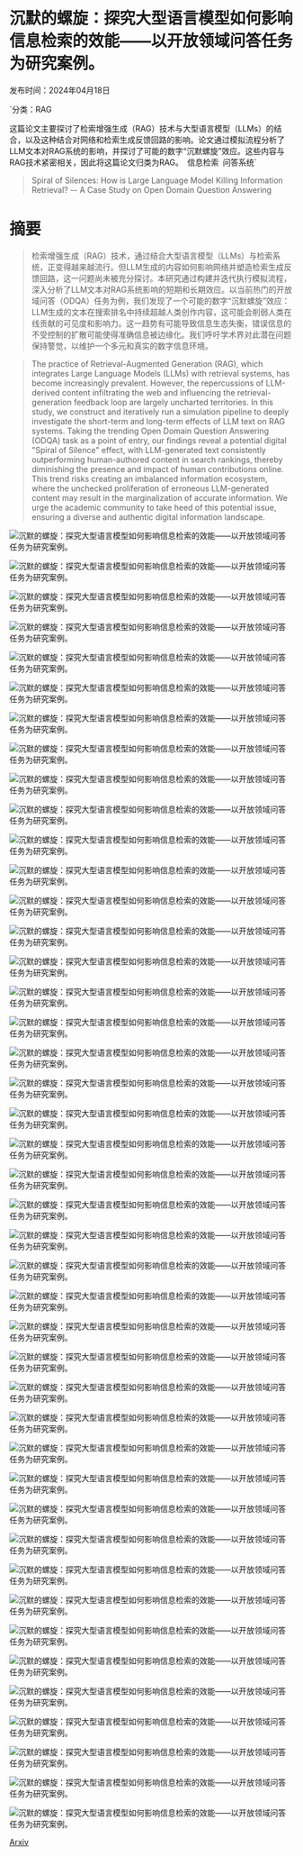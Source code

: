 # 沉默的螺旋：探究大型语言模型如何影响信息检索的效能——以开放领域问答任务为研究案例。

发布时间：2024年04月18日

`分类：RAG

这篇论文主要探讨了检索增强生成（RAG）技术与大型语言模型（LLMs）的结合，以及这种结合对网络和检索生成反馈回路的影响。论文通过模拟流程分析了LLM文本对RAG系统的影响，并探讨了可能的数字“沉默螺旋”效应。这些内容与RAG技术紧密相关，因此将这篇论文归类为RAG。` `信息检索` `问答系统`

> Spiral of Silences: How is Large Language Model Killing Information Retrieval? -- A Case Study on Open Domain Question Answering

# 摘要

> 检索增强生成（RAG）技术，通过结合大型语言模型（LLMs）与检索系统，正变得越来越流行。但LLM生成的内容如何影响网络并塑造检索生成反馈回路，这一问题尚未被充分探讨。本研究通过构建并迭代执行模拟流程，深入分析了LLM文本对RAG系统影响的短期和长期效应。以当前热门的开放域问答（ODQA）任务为例，我们发现了一个可能的数字“沉默螺旋”效应：LLM生成的文本在搜索排名中持续超越人类创作内容，这可能会削弱人类在线贡献的可见度和影响力。这一趋势有可能导致信息生态失衡，错误信息的不受控制的扩散可能使得准确信息被边缘化。我们呼吁学术界对此潜在问题保持警觉，以维护一个多元和真实的数字信息环境。

> The practice of Retrieval-Augmented Generation (RAG), which integrates Large Language Models (LLMs) with retrieval systems, has become increasingly prevalent. However, the repercussions of LLM-derived content infiltrating the web and influencing the retrieval-generation feedback loop are largely uncharted territories. In this study, we construct and iteratively run a simulation pipeline to deeply investigate the short-term and long-term effects of LLM text on RAG systems. Taking the trending Open Domain Question Answering (ODQA) task as a point of entry, our findings reveal a potential digital "Spiral of Silence" effect, with LLM-generated text consistently outperforming human-authored content in search rankings, thereby diminishing the presence and impact of human contributions online. This trend risks creating an imbalanced information ecosystem, where the unchecked proliferation of erroneous LLM-generated content may result in the marginalization of accurate information. We urge the academic community to take heed of this potential issue, ensuring a diverse and authentic digital information landscape.

![沉默的螺旋：探究大型语言模型如何影响信息检索的效能——以开放领域问答任务为研究案例。](../../../paper_images/2404.10496/pipeline.png)

![沉默的螺旋：探究大型语言模型如何影响信息检索的效能——以开放领域问答任务为研究案例。](../../../paper_images/2404.10496/nq_sim.png)

![沉默的螺旋：探究大型语言模型如何影响信息检索的效能——以开放领域问答任务为研究案例。](../../../paper_images/2404.10496/webq_sim.png)

![沉默的螺旋：探究大型语言模型如何影响信息检索的效能——以开放领域问答任务为研究案例。](../../../paper_images/2404.10496/tqa_sim.png)

![沉默的螺旋：探究大型语言模型如何影响信息检索的效能——以开放领域问答任务为研究案例。](../../../paper_images/2404.10496/pop_sim.png)

![沉默的螺旋：探究大型语言模型如何影响信息检索的效能——以开放领域问答任务为研究案例。](../../../paper_images/2404.10496/nq_loop_retrieval.png)

![沉默的螺旋：探究大型语言模型如何影响信息检索的效能——以开放领域问答任务为研究案例。](../../../paper_images/2404.10496/pop_loop_retrieval.png)

![沉默的螺旋：探究大型语言模型如何影响信息检索的效能——以开放领域问答任务为研究案例。](../../../paper_images/2404.10496/nq_loop_qa.png)

![沉默的螺旋：探究大型语言模型如何影响信息检索的效能——以开放领域问答任务为研究案例。](../../../paper_images/2404.10496/pop_loop_qa.png)

![沉默的螺旋：探究大型语言模型如何影响信息检索的效能——以开放领域问答任务为研究案例。](../../../paper_images/2404.10496/percentage_nq.png)

![沉默的螺旋：探究大型语言模型如何影响信息检索的效能——以开放领域问答任务为研究案例。](../../../paper_images/2404.10496/percentage_pop.png)

![沉默的螺旋：探究大型语言模型如何影响信息检索的效能——以开放领域问答任务为研究案例。](../../../paper_images/2404.10496/nq_bleu.png)

![沉默的螺旋：探究大型语言模型如何影响信息检索的效能——以开放领域问答任务为研究案例。](../../../paper_images/2404.10496/pop_bleu.png)

![沉默的螺旋：探究大型语言模型如何影响信息检索的效能——以开放领域问答任务为研究案例。](../../../paper_images/2404.10496/context_nq.png)

![沉默的螺旋：探究大型语言模型如何影响信息检索的效能——以开放领域问答任务为研究案例。](../../../paper_images/2404.10496/Overall_Average_Rank_Changes.png)

![沉默的螺旋：探究大型语言模型如何影响信息检索的效能——以开放领域问答任务为研究案例。](../../../paper_images/2404.10496/Combined_Average_Ranks.png)

![沉默的螺旋：探究大型语言模型如何影响信息检索的效能——以开放领域问答任务为研究案例。](../../../paper_images/2404.10496/webq_loop_retrieval.png)

![沉默的螺旋：探究大型语言模型如何影响信息检索的效能——以开放领域问答任务为研究案例。](../../../paper_images/2404.10496/tqa_loop_retrieval.png)

![沉默的螺旋：探究大型语言模型如何影响信息检索的效能——以开放领域问答任务为研究案例。](../../../paper_images/2404.10496/webq_loop_qa.png)

![沉默的螺旋：探究大型语言模型如何影响信息检索的效能——以开放领域问答任务为研究案例。](../../../paper_images/2404.10496/tqa_loop_qa.png)

![沉默的螺旋：探究大型语言模型如何影响信息检索的效能——以开放领域问答任务为研究案例。](../../../paper_images/2404.10496/percentage_webq.png)

![沉默的螺旋：探究大型语言模型如何影响信息检索的效能——以开放领域问答任务为研究案例。](../../../paper_images/2404.10496/percentage_tqa.png)

![沉默的螺旋：探究大型语言模型如何影响信息检索的效能——以开放领域问答任务为研究案例。](../../../paper_images/2404.10496/webq_bleu.png)

![沉默的螺旋：探究大型语言模型如何影响信息检索的效能——以开放领域问答任务为研究案例。](../../../paper_images/2404.10496/tqa_bleu.png)

![沉默的螺旋：探究大型语言模型如何影响信息检索的效能——以开放领域问答任务为研究案例。](../../../paper_images/2404.10496/mis_plot_nq_tsv.png)

![沉默的螺旋：探究大型语言模型如何影响信息检索的效能——以开放领域问答任务为研究案例。](../../../paper_images/2404.10496/mis_plot_webq_tsv.png)

![沉默的螺旋：探究大型语言模型如何影响信息检索的效能——以开放领域问答任务为研究案例。](../../../paper_images/2404.10496/mis_plot_tqa_tsv.png)

![沉默的螺旋：探究大型语言模型如何影响信息检索的效能——以开放领域问答任务为研究案例。](../../../paper_images/2404.10496/mis_plot_pop_tsv.png)

![沉默的螺旋：探究大型语言模型如何影响信息检索的效能——以开放领域问答任务为研究案例。](../../../paper_images/2404.10496/mis_context_nq.png)

![沉默的螺旋：探究大型语言模型如何影响信息检索的效能——以开放领域问答任务为研究案例。](../../../paper_images/2404.10496/combined_qa_datasets.png)

![沉默的螺旋：探究大型语言模型如何影响信息检索的效能——以开放领域问答任务为研究案例。](../../../paper_images/2404.10496/nq_filter_retrieval.png)

![沉默的螺旋：探究大型语言模型如何影响信息检索的效能——以开放领域问答任务为研究案例。](../../../paper_images/2404.10496/webq_filter_retrieval.png)

![沉默的螺旋：探究大型语言模型如何影响信息检索的效能——以开放领域问答任务为研究案例。](../../../paper_images/2404.10496/tqa_filter_retrieval.png)

![沉默的螺旋：探究大型语言模型如何影响信息检索的效能——以开放领域问答任务为研究案例。](../../../paper_images/2404.10496/pop_filter_retrieval.png)

![沉默的螺旋：探究大型语言模型如何影响信息检索的效能——以开放领域问答任务为研究案例。](../../../paper_images/2404.10496/nq_filter_qa.png)

![沉默的螺旋：探究大型语言模型如何影响信息检索的效能——以开放领域问答任务为研究案例。](../../../paper_images/2404.10496/webq_filter_qa.png)

![沉默的螺旋：探究大型语言模型如何影响信息检索的效能——以开放领域问答任务为研究案例。](../../../paper_images/2404.10496/tqa_filter_qa.png)

![沉默的螺旋：探究大型语言模型如何影响信息检索的效能——以开放领域问答任务为研究案例。](../../../paper_images/2404.10496/pop_filter_qa.png)

![沉默的螺旋：探究大型语言模型如何影响信息检索的效能——以开放领域问答任务为研究案例。](../../../paper_images/2404.10496/top5-plot_nq_tsv.png)

![沉默的螺旋：探究大型语言模型如何影响信息检索的效能——以开放领域问答任务为研究案例。](../../../paper_images/2404.10496/top5-plot_nq-filter-bleu_tsv.png)

![沉默的螺旋：探究大型语言模型如何影响信息检索的效能——以开放领域问答任务为研究案例。](../../../paper_images/2404.10496/top5-plot_nq-filter-source_tsv.png)

![沉默的螺旋：探究大型语言模型如何影响信息检索的效能——以开放领域问答任务为研究案例。](../../../paper_images/2404.10496/filter_bleu_context_nq.png)

![沉默的螺旋：探究大型语言模型如何影响信息检索的效能——以开放领域问答任务为研究案例。](../../../paper_images/2404.10496/filter_source_context_nq.png)

[Arxiv](https://arxiv.org/abs/2404.10496)